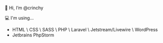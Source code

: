 👋 Hi, I’m @crinchy

💻 I'm using...
- HTML \ CSS \ SASS \ PHP \ Laravel \ Jetstream/Livewire \ WordPress
- Jetbrains PhpStorm
